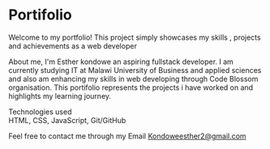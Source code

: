 # Portifolio
Welcome to my portfolio! This project simply showcases my skills , projects  and achievements as a web developer
 
 About me, 
 I'm Esther kondowe an aspiring fullstack developer. I am currently studying IT at Malawi University of Business and applied sciences and also am enhancing my  skills in web developing through Code Blossom organisation. This portifolio represents the projects i have worked on and highlights my learning journey.

 Technologies used  
  HTML, CSS, JavaScript, Git/GitHub

  Feel free to contact me through my Email Kondoweesther2@gmail.com 



